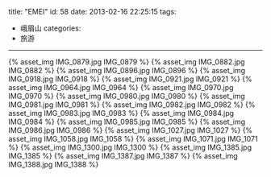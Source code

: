 title: "EMEI"
id: 58
date: 2013-02-16 22:25:15
tags:
- 峨眉山
categories:
- 旅游
---

{% asset_img IMG_0879.jpg IMG_0879 %}
{% asset_img IMG_0882.jpg IMG_0882 %}
{% asset_img IMG_0896.jpg IMG_0896 %}
{% asset_img IMG_0918.jpg IMG_0918 %}
{% asset_img IMG_0921.jpg IMG_0921 %}
{% asset_img IMG_0964.jpg IMG_0964 %}
{% asset_img IMG_0970.jpg IMG_0970 %}
{% asset_img IMG_0980.jpg IMG_0980 %}
{% asset_img IMG_0981.jpg IMG_0981 %}
{% asset_img IMG_0982.jpg IMG_0982 %}
{% asset_img IMG_0983.jpg IMG_0983 %}
{% asset_img IMG_0984.jpg IMG_0984 %}
{% asset_img IMG_0985.jpg IMG_0985 %}
{% asset_img IMG_0986.jpg IMG_0986 %}
{% asset_img IMG_1027.jpg IMG_1027 %}
{% asset_img IMG_1058.jpg IMG_1058 %}
{% asset_img IMG_1071.jpg IMG_1071 %}
{% asset_img IMG_1300.jpg IMG_1300 %}
{% asset_img IMG_1385.jpg IMG_1385 %}
{% asset_img IMG_1387.jpg IMG_1387 %}
{% asset_img IMG_1388.jpg IMG_1388 %}
